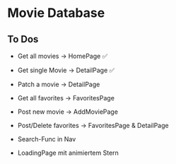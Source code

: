 # Movie Database

## To Dos

- Get all movies -> HomePage ✅
- Get single Movie -> DetailPage ✅
- Patch a movie -> DetailPage
- Get all favorites -> FavoritesPage
- Post new movie -> AddMoviePage
- Post/Delete favorites -> FavoritesPage & DetailPage

- Search-Func in Nav
- LoadingPage mit animiertem Stern
